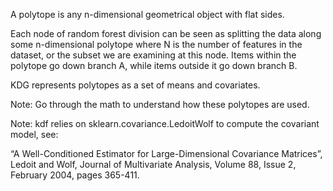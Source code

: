 A polytope is any n-dimensional geometrical object with flat sides.

Each node of random forest division can be seen as splitting the data along some n-dimensional polytope where N is the number of features in the dataset, or the subset we are examining at this node. Items within the polytope go down branch A, while items outside it go down branch B.

KDG represents polytopes as a set of means and covariates.

Note: Go through the math to understand how these polytopes are used.

Note: kdf relies on sklearn.covariance.LedoitWolf to compute the covariant model, see:

“A Well-Conditioned Estimator for Large-Dimensional Covariance Matrices”, Ledoit and Wolf, Journal of Multivariate Analysis, Volume 88, Issue 2, February 2004, pages 365-411.
